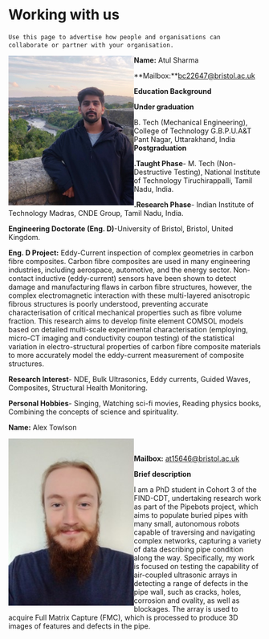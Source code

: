 # Working with us

```{note}
Use this page to advertise how people and organisations can
collaborate or partner with your organisation.
```

**Name:** Atul Sharma
&nbsp;&nbsp;<img align="left" src = "https://github.com/Wuyh-cpu/undt-handbook-v1.0_wuyh/blob/main/book/template/our-team/Atul%20Sharma.jpg" width ="250"> 

**Mailbox:**bc22647@bristol.ac.uk

**Education Background** 

**Under graduation**

 B. Tech (Mechanical Engineering), College of Technology G.B.P.U.A&T Pant Nagar, Uttarakhand, India 
**Postgraduation**

**.Taught Phase**- M. Tech (Non-Destructive Testing), National Institute of Technology Tiruchirappalli, Tamil Nadu, India.

**.Research Phase**- Indian Institute of Technology Madras, CNDE Group, Tamil Nadu, India.

**Engineering Doctorate (Eng. D)**-University of Bristol, Bristol, United Kingdom.

**Eng. D Project:** Eddy-Current inspection of complex geometries in carbon fibre composites.
Carbon fibre composites are used in many engineering industries, including aerospace, automotive, and the energy sector. Non-contact inductive (eddy-current) sensors have been shown to detect damage and manufacturing flaws in carbon fibre structures, however, the complex electromagnetic interaction with these multi-layered anisotropic fibrous structures is poorly understood, preventing accurate characterisation of critical mechanical properties such as fibre volume fraction. This research aims to develop finite element COMSOL models based on detailed multi-scale experimental characterisation (employing, micro-CT imaging and conductivity coupon testing) of the statistical variation in electro-structural properties of carbon fibre composite materials to more accurately model the eddy-current measurement of composite structures.

**Research Interest**- NDE, Bulk Ultrasonics, Eddy currents, Guided Waves, Composites, Structural Health Monitoring.

**Personal Hobbies**- Singing, Watching sci-fi movies, Reading physics books, Combining the concepts of science and spirituality.


**Name:** Alex Towlson

&nbsp;&nbsp;<img align="left" src = "https://github.com/Wuyh-cpu/undt-handbook-v1.0_wuyh/blob/main/book/template/our-team/Alex%20T.jpg" width ="250"> 


**Mailbox:** at15646@bristol.ac.uk

**Brief description**

I am a PhD student in Cohort 3 of the FIND-CDT, undertaking research work as part of the Pipebots project, which aims to populate buried pipes with many small, autonomous robots capable of traversing and navigating complex networks, capturing a variety of data describing pipe condition along the way. Specifically, my work is focused on testing the capability of air-coupled ultrasonic arrays in detecting a range of defects in the pipe wall, such as cracks, holes, corrosion and ovality, as well as blockages. The array is used to acquire Full Matrix Capture (FMC), which is processed to produce 3D images of features and defects in the pipe.
